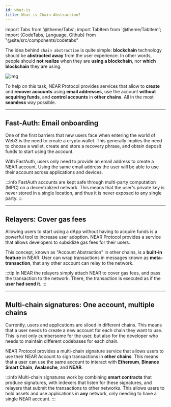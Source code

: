 ```yaml
---
id: what-is
title: What is Chain Abstraction? 
---
```


import Tabs from '@theme/Tabs';
import TabItem from '@theme/TabItem';
import {CodeTabs, Language, Github} from "@site/src/components/codetabs"

The idea behind `chain abstraction` is quite simple: **blockchain** technology should be **abstracted away** from the user experience. In other words, people should **not realize** when they are **using a blockchain**, nor **which blockchain** they are using.

![img](/docs/assets/welcome-pages/chain-abstraction-landing.png)

To help on this task, NEAR Protocol provides services that allow to **create** and **recover accounts** using **email addresses**, use the account **without acquiring funds**, and **control accounts** in **other chains**. All in the most **seamless** way possible.

---

## Fast-Auth: Email onboarding
One of the first barriers that new users face when entering the world of Web3 is the need to create a crypto wallet. This generally implies the need to choose a wallet, create and store a recovery phrase, and obtain deposit funds to start using the account.

With FastAuth, users only need to provide an email address to create a NEAR account. Using the same email address the user will be able to use their account across applications and devices.

:::info
FastAuth accounts are kept safe through multi-party computation (MPC) on a decentralized network. This means that the user's private key is never stored in a single location, and thus it is never exposed to any single party.
:::

<hr subclass="subsection" />

## Relayers: Cover gas fees
Allowing users to start using a dApp without having to acquire funds is a powerful tool to increase user adoption. NEAR Protocol provides a service that allows developers to subsidize gas fees for their users.

This concept, known as "Account Abstraction" in other chains, is a **built-in feature** in NEAR. User can wrap transactions in messages known as **meta-transaction**, that any other account can relay to the network.

:::tip
In NEAR the relayers simply attach NEAR to cover gas fees, and pass the transaction to the network. There, the transaction is executed as if the **user had send it**.
:::

<hr subclass="subsection" />

## Multi-chain signatures: One account, multiple chains 
Currently, users and applications are siloed in different chains. This means that a user needs to create a new account for each chain they want to use. This is not only cumbersome for the user, but also for the developer who needs to maintain different codebases for each chain.

NEAR Protocol provides a multi-chain signature service that allows users to use their NEAR Account to sign transactions in **other chains**. This means that a user can use the same account to interact with **Ethereum**, **Binance Smart Chain**, **Avalanche**, and **NEAR**.

:::info
Multi-chain signatures work by combining **smart contracts** that produce signatures, with indexers that listen for these signatures, and relayers that submit the transactions to other networks. This allows users to hold assets and use applications in **any** network, only needing to have a single NEAR account.
:::